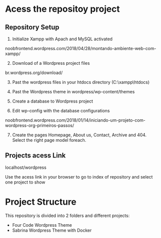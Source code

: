 # Acess the repositoy project


## Repository Setup
1. Initialize Xampp with Apach and MySQL activated

noobfrontend.wordpress.com/2018/04/28/montando-ambiente-web-com-xampp/

2. Download of a Wordpress project files

br.wordpress.org/download/

3. Past the wordpress files in your htdocs directory (C:\xampp\htdocs)

4. Past the Wordpress theme in wordpress/wp-content/themes

5. Create a database to Wordpress project

6. Edit wp-config with the database configurations

noobfrontend.wordpress.com/2018/01/14/iniciando-um-projeto-com-wordpress-org-primeiros-passos/

7. Create the pages Homepage, About us, Contact, Archive and 404. Select the right page model foreach.

## Projects acess Link
localhost/wordpress

Use the acess link in your browser to go to index of repository and select one project to show


# Project Structure 
This repository is divided into 2 folders and different projects:
* Four Code Wordpress Theme 
* Sabrina Wordpress Theme with Docker
